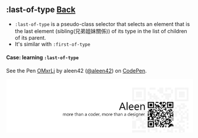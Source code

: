 ## :last-of-type [**Back**](./../pseudoClass.md)

- `:last-of-type` is a pseudo-class selector that selects an element that is the last element (sibling(兄弟姐妹關係)) of its type in the list of children of its parent.
- It's similar with `:first-of-type`

#### Case: learning `:last-of-type`

<p data-height="266" data-theme-id="21735" data-slug-hash="OMxrLj" data-default-tab="result" data-user="aleen42" class='codepen'>See the Pen <a href='http://codepen.io/aleen42/pen/OMxrLj/'>OMxrLj</a> by aleen42 (<a href='http://codepen.io/aleen42'>@aleen42</a>) on <a href='http://codepen.io'>CodePen</a>.</p>
<script async src="//assets.codepen.io/assets/embed/ei.js"></script>

<a href="http://aleen42.github.io/" target="_blank" ><img src="./../../../pic/tail.gif"></a>